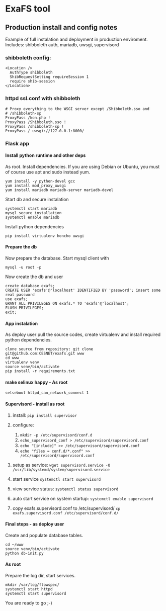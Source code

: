 # ExaFS tool
## Production install and config notes

Example of full instalation and deployment in production enviroment. 
Includes: shibboleth auth, mariadb, uwsgi, supervisord


### shibboleth config:
```
<Location />
  AuthType shibboleth
  ShibRequestSetting requireSession 1
  require shib-session
</Location>

```

### httpd ssl.conf with shibboleth

```
# Proxy everything to the WSGI server except /Shibboleth.sso and
# /shibboleth-sp
ProxyPass /kon.php !
ProxyPass /Shibboleth.sso !
ProxyPass /shibboleth-sp !
ProxyPass / uwsgi://127.0.0.1:8000/
```

### Flask app

#### Install python runtime and other deps 
As root. Install dependencies. If you are using Debian or Ubuntu, you must of course use apt and sudo instead yum.
```
yum install -y python-devel gcc
yum install mod_proxy_uwsgi   
yum install mariadb mariadb-server mariadb-devel
```
Start db and secure instalation
```
systemctl start mariadb
mysql_secure_installation
systemctl enable mariadb
```
Install python dependencies
```
pip install virtualenv honcho uwsgi
```

#### Prepare the db

Now prepare the database. Start mysql client with
```
mysql -u root -p 
```
Now create the db and user
```
create database exafs;
CREATE USER 'exafs'@'localhost' IDENTIFIED BY 'password'; insert some real password
use exafs;
GRANT ALL PRIVILEGES ON exafs.* TO 'exafs'@'localhost';
FLUSH PRIVILEGES;
exit;
```

#### App instalation
As deploy user pull the source codes, create virtualenv and install required python dependencies.
```
clone source from repository: git clone git@github.com:CESNET/exafs.git www
cd www
virtualenv venv
source venv/bin/activate
pip install -r requirements.txt
```

#### make selinux happy - As root
```
setsebool httpd_can_network_connect 1
``` 

#### Supervisord - install as root
1. install:
   `pip install supervisor`
2. configure:
   1. `mkdir -p /etc/supervisord/conf.d`
   2. `echo_supervisord_conf > /etc/supervisord/supervisord.conf`
   3. `echo "[include]" >> /etc/supervisord/supervisord.conf`
   4. `echo "files = conf.d/*.conf" >> /etc/supervisord/supervisord.conf`
   
   
3. setup as service:
   `wget supervisord.service -O /usr/lib/systemd/system/supervisord.service`
4. start service
   `systemctl start supervisord`
5. view service status:
   `systemctl status supervisord`
6. auto start service on system startup: 
   `systemctl enable supervisord`
7. copy exafs.supervisord.conf to /etc/supervisord/
  `cp exafs.supervisord.conf /etc/supervisord/conf.d/`

#### Final steps - as deploy user
Create and populate database tables.
```
cd ~/www
source venv/bin/activate
python db-init.py
```

#### As root
Prepare the log dir, start services.
```
mkdir /var/log/flowspec/
systemctl start httpd
systemctl start supervisord
```

You are ready to go ;-)